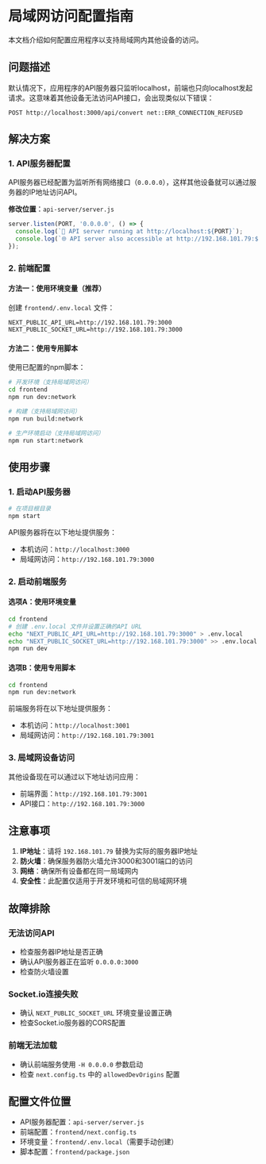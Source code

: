 # 局域网访问配置指南

本文档介绍如何配置应用程序以支持局域网内其他设备的访问。

## 问题描述

默认情况下，应用程序的API服务器只监听localhost，前端也只向localhost发起请求。这意味着其他设备无法访问API接口，会出现类似以下错误：

```
POST http://localhost:3000/api/convert net::ERR_CONNECTION_REFUSED
```

## 解决方案

### 1. API服务器配置

API服务器已经配置为监听所有网络接口（`0.0.0.0`），这样其他设备就可以通过服务器的IP地址访问API。

**修改位置**：`api-server/server.js`
```javascript
server.listen(PORT, '0.0.0.0', () => {
  console.log(`🚀 API server running at http://localhost:${PORT}`);
  console.log(`🌐 API server also accessible at http://192.168.101.79:${PORT}`);
});
```

### 2. 前端配置

#### 方法一：使用环境变量（推荐）

创建 `frontend/.env.local` 文件：
```env
NEXT_PUBLIC_API_URL=http://192.168.101.79:3000
NEXT_PUBLIC_SOCKET_URL=http://192.168.101.79:3000
```

#### 方法二：使用专用脚本

使用已配置的npm脚本：
```bash
# 开发环境（支持局域网访问）
cd frontend
npm run dev:network

# 构建（支持局域网访问）
npm run build:network

# 生产环境启动（支持局域网访问）
npm run start:network
```

## 使用步骤

### 1. 启动API服务器

```bash
# 在项目根目录
npm start
```

API服务器将在以下地址提供服务：
- 本机访问：`http://localhost:3000`
- 局域网访问：`http://192.168.101.79:3000`

### 2. 启动前端服务

#### 选项A：使用环境变量
```bash
cd frontend
# 创建 .env.local 文件并设置正确的API URL
echo "NEXT_PUBLIC_API_URL=http://192.168.101.79:3000" > .env.local
echo "NEXT_PUBLIC_SOCKET_URL=http://192.168.101.79:3000" >> .env.local
npm run dev
```

#### 选项B：使用专用脚本
```bash
cd frontend
npm run dev:network
```

前端服务将在以下地址提供服务：
- 本机访问：`http://localhost:3001`
- 局域网访问：`http://192.168.101.79:3001`

### 3. 局域网设备访问

其他设备现在可以通过以下地址访问应用：
- 前端界面：`http://192.168.101.79:3001`
- API接口：`http://192.168.101.79:3000`

## 注意事项

1. **IP地址**：请将 `192.168.101.79` 替换为实际的服务器IP地址
2. **防火墙**：确保服务器防火墙允许3000和3001端口的访问
3. **网络**：确保所有设备都在同一局域网内
4. **安全性**：此配置仅适用于开发环境和可信的局域网环境

## 故障排除

### 无法访问API
- 检查服务器IP地址是否正确
- 确认API服务器正在监听 `0.0.0.0:3000`
- 检查防火墙设置

### Socket.io连接失败
- 确认 `NEXT_PUBLIC_SOCKET_URL` 环境变量设置正确
- 检查Socket.io服务器的CORS配置

### 前端无法加载
- 确认前端服务使用 `-H 0.0.0.0` 参数启动
- 检查 `next.config.ts` 中的 `allowedDevOrigins` 配置

## 配置文件位置

- API服务器配置：`api-server/server.js`
- 前端配置：`frontend/next.config.ts`
- 环境变量：`frontend/.env.local`（需要手动创建）
- 脚本配置：`frontend/package.json`
